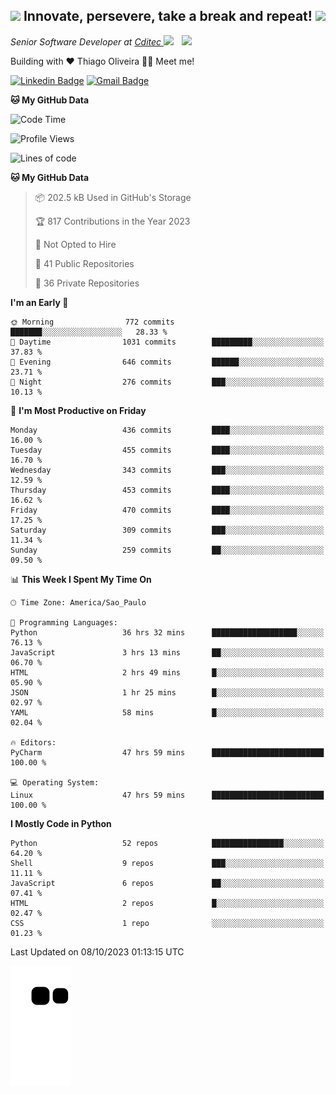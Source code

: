 <h2><img src="https://emojis.slackmojis.com/emojis/images/1531849430/4246/blob-sunglasses.gif?1531849430" width="30"/> Innovate, persevere, take a break and repeat! <img src="https://media.giphy.com/media/12oufCB0MyZ1Go/giphy.gif" width="50"></h2>
<img align='right' src="https://media.giphy.com/media/M9gbBd9nbDrOTu1Mqx/giphy.gif" width="230">
<p><em>Senior Software Developer at <a href="https://www.cditec.com.br/">Cditec
</a><img src="https://media.giphy.com/media/WUlplcMpOCEmTGBtBW/giphy.gif" width="30"> 
</em></p>



Building with ❤️ Thiago Oliveira 👋🏽 Meet me!

[![Linkedin Badge](https://img.shields.io/badge/-Thiago-blue?style=flat-square&logo=Linkedin&logoColor=white&link=https://www.linkedin.com/in/tgmarinho/)](https://www.linkedin.com/in/thiagoceconelo/) 
[![Gmail Badge](https://img.shields.io/badge/-thiceconelo@gmail.com-c14438?style=flat-square&logo=Gmail&logoColor=white&link=mailto:thiceconelo@gmail.com)](mailto:thiceconelo@gmail.com)

</em></p>

<!-- <span style="height ">
![Anurag's GitHub stats](https://github-readme-stats.vercel.app/api?username=arthurspk&show_icons=true&theme=tokyonight)
</span> -->

**🐱 My GitHub Data** 
<!--START_SECTION:waka-->
![Code Time](http://img.shields.io/badge/Code%20Time-700%20hrs%2011%20mins-blue)

![Profile Views](http://img.shields.io/badge/Profile%20Views-0-blue)

![Lines of code](https://img.shields.io/badge/From%20Hello%20World%20I%27ve%20Written-3.9%20million%20lines%20of%20code-blue)

**🐱 My GitHub Data** 

> 📦 202.5 kB Used in GitHub's Storage 
 > 
> 🏆 817 Contributions in the Year 2023
 > 
> 🚫 Not Opted to Hire
 > 
> 📜 41 Public Repositories 
 > 
> 🔑 36 Private Repositories 
 > 
**I'm an Early 🐤** 

```text
🌞 Morning                772 commits         ███████░░░░░░░░░░░░░░░░░░   28.33 % 
🌆 Daytime                1031 commits        █████████░░░░░░░░░░░░░░░░   37.83 % 
🌃 Evening                646 commits         ██████░░░░░░░░░░░░░░░░░░░   23.71 % 
🌙 Night                  276 commits         ███░░░░░░░░░░░░░░░░░░░░░░   10.13 % 
```
📅 **I'm Most Productive on Friday** 

```text
Monday                   436 commits         ████░░░░░░░░░░░░░░░░░░░░░   16.00 % 
Tuesday                  455 commits         ████░░░░░░░░░░░░░░░░░░░░░   16.70 % 
Wednesday                343 commits         ███░░░░░░░░░░░░░░░░░░░░░░   12.59 % 
Thursday                 453 commits         ████░░░░░░░░░░░░░░░░░░░░░   16.62 % 
Friday                   470 commits         ████░░░░░░░░░░░░░░░░░░░░░   17.25 % 
Saturday                 309 commits         ███░░░░░░░░░░░░░░░░░░░░░░   11.34 % 
Sunday                   259 commits         ██░░░░░░░░░░░░░░░░░░░░░░░   09.50 % 
```


📊 **This Week I Spent My Time On** 

```text
🕑︎ Time Zone: America/Sao_Paulo

💬 Programming Languages: 
Python                   36 hrs 32 mins      ███████████████████░░░░░░   76.13 % 
JavaScript               3 hrs 13 mins       ██░░░░░░░░░░░░░░░░░░░░░░░   06.70 % 
HTML                     2 hrs 49 mins       █░░░░░░░░░░░░░░░░░░░░░░░░   05.90 % 
JSON                     1 hr 25 mins        █░░░░░░░░░░░░░░░░░░░░░░░░   02.97 % 
YAML                     58 mins             █░░░░░░░░░░░░░░░░░░░░░░░░   02.04 % 

🔥 Editors: 
PyCharm                  47 hrs 59 mins      █████████████████████████   100.00 % 

💻 Operating System: 
Linux                    47 hrs 59 mins      █████████████████████████   100.00 % 
```

**I Mostly Code in Python** 

```text
Python                   52 repos            ████████████████░░░░░░░░░   64.20 % 
Shell                    9 repos             ███░░░░░░░░░░░░░░░░░░░░░░   11.11 % 
JavaScript               6 repos             ██░░░░░░░░░░░░░░░░░░░░░░░   07.41 % 
HTML                     2 repos             █░░░░░░░░░░░░░░░░░░░░░░░░   02.47 % 
CSS                      1 repo              ░░░░░░░░░░░░░░░░░░░░░░░░░   01.23 % 
```




 Last Updated on 08/10/2023 01:13:15 UTC
<!--END_SECTION:waka-->

![Snake animation](https://github.com/rafaballerini/rafaballerini/blob/output/github-contribution-grid-snake.svg)


<!---
ceconelo/ceconelo is a ✨ special ✨ repository because its `README.md` (this file) appears on your GitHub profile.
You can click the Preview link to take a look at your changes.
--->
